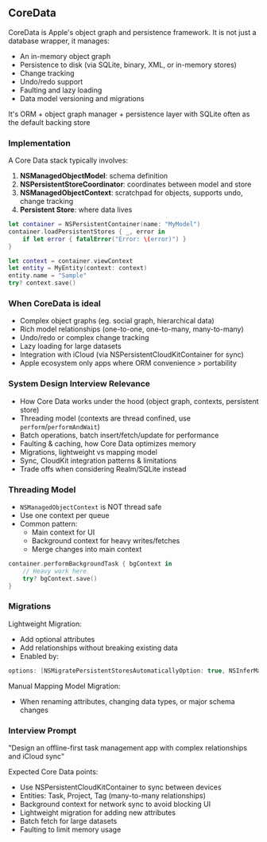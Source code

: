 ## CoreData
CoreData is Apple's object graph and persistence framework. It is not just a database wrapper, it manages:
- An in-memory object graph
- Persistence to disk (via SQLite, binary, XML, or in-memory stores)
- Change tracking
- Undo/redo support
- Faulting and lazy loading
- Data model versioning and migrations

It's ORM + object graph manager + persistence layer with SQLite often as the default backing store

### Implementation
A Core Data stack typically involves:
1. **NSManagedObjectModel**: schema definition
2. **NSPersistentStoreCoordinator**: coordinates between model and store
3. **NSManagedObjectContext**: scratchpad for objects, supports undo, change tracking
4. **Persistent Store**: where data lives
```swift
let container = NSPersistentContainer(name: "MyModel")
container.loadPersistentStores { _, error in
	if let error { fatalError("Error: \(error)") }
}

let context = container.viewContext
let entity = MyEntity(context: context)
entity.name = "Sample"
try? context.save()
```

### When CoreData is ideal
- Complex object graphs (eg. social graph, hierarchical data)
- Rich model relationships (one-to-one, one-to-many, many-to-many)
- Undo/redo or complex change tracking
- Lazy loading for large datasets
- Integration with iCloud (via NSPersistentCloudKitContainer for sync)
- Apple ecosystem only apps where ORM convenience > portability

### System Design Interview Relevance
- How Core Data works under the hood (object graph, contexts, persistent store)
- Threading model (contexts are thread confined, use `perform`/`performAndWait`)
- Batch operations, batch insert/fetch/update for performance
- Faulting & caching, how Core Data optimizes memory
- Migrations, lightweight vs mapping model
- Sync, CloudKit integration patterns & limitations
- Trade offs when considering Realm/SQLite instead

### Threading Model
- `NSManagedObjectContext` is NOT thread safe
- Use one context per queue
- Common pattern:
	- Main context for UI
	- Background context for heavy writes/fetches
	- Merge changes into main context
```swift
container.performBackgroundTask { bgContext in
	// Heavy work here
	try? bgContext.save()
}
```

### Migrations
Lightweight Migration:
- Add optional attributes
- Add relationships without breaking existing data
- Enabled by:
```swift
options: [NSMigratePersistentStoresAutomaticallyOption: true, NSInferMappingModelAutomaticallyOption: true]
```

Manual Mapping Model Migration:
- When renaming attributes, changing data types, or major schema changes

### Interview Prompt
"Design an offline-first task management app with complex relationships and iCloud sync"

Expected Core Data points:
- Use NSPersistentCloudKitContainer to sync between devices
- Entities: Task, Project, Tag (many-to-many relationships)
- Background context for network sync to avoid blocking UI
- Lightweight migration for adding new attributes
- Batch fetch for large datasets
- Faulting to limit memory usage